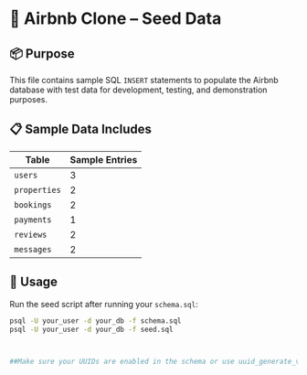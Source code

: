 # 🌱 Airbnb Clone – Seed Data

## 📦 Purpose
This file contains sample SQL `INSERT` statements to populate the Airbnb database with test data for development, testing, and demonstration purposes.

## 📋 Sample Data Includes
| Table       | Sample Entries |
|-------------|----------------|
| `users`     | 3              |
| `properties`| 2              |
| `bookings`  | 2              |
| `payments`  | 1              |
| `reviews`   | 2              |
| `messages`  | 2              |

## 🚀 Usage
Run the seed script after running your `schema.sql`:
```bash
psql -U your_user -d your_db -f schema.sql
psql -U your_user -d your_db -f seed.sql



##Make sure your UUIDs are enabled in the schema or use uuid_generate_v4() if supported